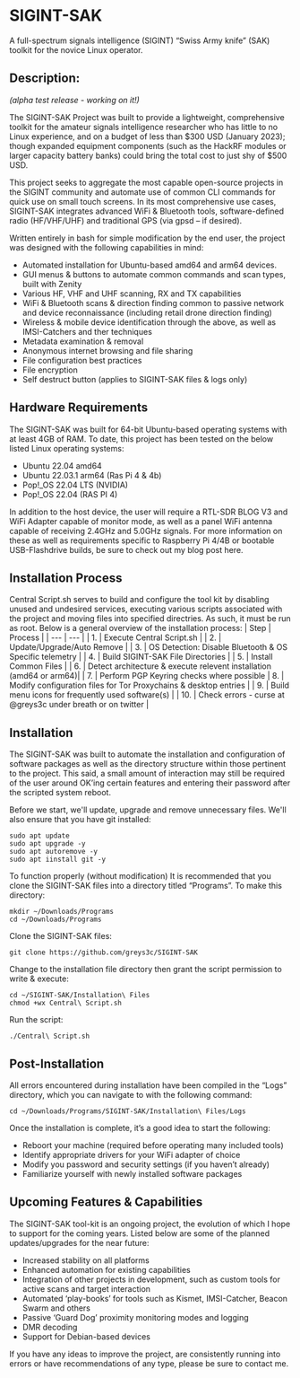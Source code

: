 # SIGINT-SAK
A full-spectrum signals intelligence (SIGINT) “Swiss Army knife” (SAK) toolkit for the novice Linux operator.

## Description:
*(alpha test release - working on it!)*

The SIGINT-SAK Project was built to provide a lightweight, comprehensive toolkit for the amateur signals intelligence researcher who has little to no Linux experience, and on a budget of less than $300 USD (January 2023); though expanded equipment components (such as the HackRF modules or larger capacity battery banks) could bring the total cost to just shy of $500 USD.

This project seeks to aggregate the most capable open-source projects in the SIGINT community and automate use of common CLI commands for quick use on small touch screens. In its most comprehensive use cases, SIGINT-SAK integrates advanced WiFi & Bluetooth tools, software-defined radio (HF/VHF/UHF) and traditional GPS (via gpsd – if desired). 

Written entirely in bash for simple modification by the end user, the project was designed with the following capabilities in mind: 
- Automated installation for Ubuntu-based amd64 and arm64 devices.
- GUI menus & buttons to automate common commands and scan types, built with Zenity
- Various HF, VHF and UHF scanning, RX and TX capabilities
- WiFi & Bluetooth scans & direction finding common to passive network and device reconnaissance (including retail drone direction finding)
- Wireless & mobile device identification through the above, as well as IMSI-Catchers and ther techniques
- Metadata examination & removal
- Anonymous internet browsing and file sharing
- File configuration best practices
- File encryption
- Self destruct button (applies to SIGINT-SAK files & logs only)

## Hardware Requirements
The SIGINT-SAK was built for 64-bit Ubuntu-based operating systems with at least 4GB of RAM. To date, this project has been tested on the below listed Linux operating systems: 
- Ubuntu 22.04 amd64
- Ubuntu 22.03.1 arm64 (Ras Pi 4 & 4b) 
- Pop!_OS 22.04 LTS (NVIDIA)
- Pop!_OS 22.04 (RAS PI 4)

In addition to the host device, the user will require a RTL-SDR BLOG V3 and WiFi Adapter capable of monitor mode, as well as a panel WiFi antenna capable of receiving 2.4GHz and 5.0GHz signals. For more information on these as well as requirements specific to Raspberry Pi 4/4B or bootable USB-Flashdrive builds, be sure to check out my blog post here. 

## Installation Process
Central Script.sh serves to build and configure the tool kit by disabling unused and undesired services, executing various scripts associated with the project and moving files into specified directries. As such, it must be run as root. Below is a general overview of the installation process:
| Step | Process |
| --- | --- |
| 1. | Execute Central Script.sh |
| 2. | Update/Upgrade/Auto Remove |
| 3. | OS Detection: Disable Bluetooth & OS Specific telemetry |
| 4. | Build SIGINT-SAK File Directories | 
| 5. | Install Common Files |
| 6. | Detect architecture & execute relevent installation (amd64 or arm64)| 
| 7. | Perform PGP Keyring checks where possible
| 8. | Modify configuration files for Tor Proxychains & desktop entries |
| 9. | Build menu icons for frequently used software(s) | 
| 10. | Check errors - curse at @greys3c under breath or on twitter |


## Installation
The SIGINT-SAK was built to automate the installation and configuration of software packages as well as the directory structure within those pertinent to the project. This said, a small amount of interaction may still be required of the user around OK’ing certain features and entering their password after the scripted system reboot. 

Before we start, we'll update, upgrade and remove unnecessary files. We'll also ensure that you have git installed: 
```
sudo apt update
sudo apt upgrade -y
sudo apt autoremove -y
sudo apt iinstall git -y
```
To function properly (without modification) It is recommended that you clone the SIGINT-SAK files into a directory titled “Programs”. To make this directory:
```
mkdir ~/Downloads/Programs
cd ~/Downloads/Programs
```
Clone the SIGINT-SAK files:
```
git clone https://github.com/greys3c/SIGINT-SAK 
```
Change to the installation file directory then grant the script permission to write & execute:
```
cd ~/SIGINT-SAK/Installation\ Files
chmod +wx Central\ Script.sh
```
Run the script: 
```
./Central\ Script.sh
```

## Post-Installation
All errors encountered during installation have been compiled in the “Logs” directory, which you can navigate to with the following command:
```
cd ~/Downloads/Programs/SIGINT-SAK/Installation\ Files/Logs
```
Once the installation is complete, it’s a good idea to start the following: 
- Reboort your machine (required before operating many included tools)
- Identify appropriate drivers for your WiFi adapter of choice
- Modify you password and security settings (if you haven’t already)
- Familiarize yourself with newly installed software packages

## Upcoming Features & Capabilities
The SIGINT-SAK tool-kit is an ongoing project, the evolution of which I hope to support for the coming years. Listed below are some of the planned updates/upgrades for the near future: 
- Increased stability on all platforms
- Enhanced automation for existing capabilities
- Integration of other projects in development, such as custom tools for active scans and target interaction
- Automated ‘play-books’ for tools such as Kismet, IMSI-Catcher, Beacon Swarm and others
- Passive ‘Guard Dog’ proximity monitoring modes and logging
- DMR decoding
- Support for Debian-based devices

If you have any ideas to improve the project, are consistently running into errors or have recommendations of any type, please be sure to contact me.
